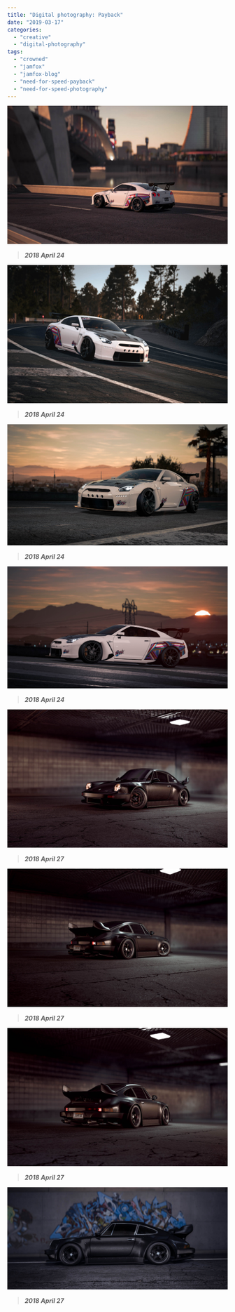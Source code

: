 ```yaml
---
title: "Digital photography: Payback"
date: "2019-03-17"
categories: 
  - "creative"
  - "digital-photography"
tags: 
  - "crowned"
  - "jamfox"
  - "jamfox-blog"
  - "need-for-speed-payback"
  - "need-for-speed-photography"
---
```


![](/images/0018.jpg)

> _**2018 April 24**_

![](/images/0021edit.png)

> _**2018 April 24**_

![](/images/0028edit.png)

> _**2018 April 24**_

![](/images/0033edit.png)

> _**2018 April 24**_

![](/images/0040.jpg)

> _**2018 April 27**_

![](/images/0044.jpg)

> _**2018 April 27**_

![](/images/0047.jpg)

> _**2018 April 27**_

![](/images/0049edit.png)

> _**2018 April 27**_

